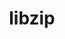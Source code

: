 ---
title: "libzip"
layout: cache
categories: [package, develop]
meta: {"compilers": ["gcc@=11.4.0"], "num_specs": 3, "num_specs_by_stack": {"hep": 3, "root": 3}, "oss": ["ubuntu22.04"], "platforms": ["linux"], "stacks": ["hep", "root"], "targets": ["x86_64_v3"], "versions": ["1.11.1"]}
spec_details: [{"compiler": "gcc@=11.4.0", "hash": "ia4qwnqavbjvzbvif72smgqqxs5aym55", "os": "ubuntu22.04", "platform": "linux", "size": "-", "stacks": ["hep", "root"], "target": "x86_64_v3", "variants": ["build_system=cmake", "build_type=Release", "+bzip2", "generator=make", "+gnutls", "~ipo", "+lzma", "+mbedtls", "+openssl", "+zstd"], "versions": ["1.11.1"]}, {"compiler": "gcc@=11.4.0", "hash": "iojfpigw5mwac2fj6cud4s3l4jj72giw", "os": "ubuntu22.04", "platform": "linux", "size": "-", "stacks": ["hep", "root"], "target": "x86_64_v3", "variants": ["build_system=cmake", "build_type=Release", "+bzip2", "generator=make", "+gnutls", "~ipo", "+lzma", "+mbedtls", "+openssl", "+zstd"], "versions": ["1.11.1"]}, {"compiler": "gcc@=11.4.0", "hash": "zat3hywqnwgea25cjgussythzar3hxoi", "os": "ubuntu22.04", "platform": "linux", "size": "-", "stacks": ["hep", "root"], "target": "x86_64_v3", "variants": ["build_system=cmake", "build_type=Release", "+bzip2", "generator=make", "+gnutls", "~ipo", "+lzma", "+mbedtls", "+openssl", "+zstd"], "versions": ["1.11.1"]}]
---